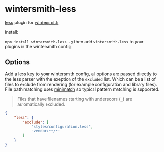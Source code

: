 
# wintersmith-less

[less](http://lesscss.org) plugin for [wintersmith](https://github.com/jnordberg/wintersmith)

install:

`npm install wintersmith-less -g`
then add `wintersmith-less` to your plugins in the wintersmith config


## Options

Add a less key to your wintersmith config, all options are passed directly to the less parser with the exeption of the `excluded` list. Which can be a list of files to exclude from rendering (for example configuration and library files). File path matching uses [minimatch](https://www.npmjs.com/package/minimatch) so typical pattern matching is supported.

> Files that have filenames starting with underscore (`_`) are automatically excluded.

```json
{
	"less": {
		"exclude": [
			"styles/configuration.less",
			"vendor/**/*"
		]
	}
}
```

